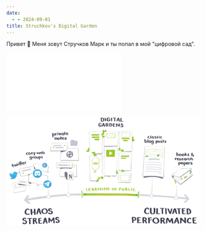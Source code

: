```yaml
---
date:
  - - 2024-09-01
title: Struchkov's Digital Garden
---
```


Привет 👋
Меня зовут Стручков Марк и ты попал в мой "цифровой сад".

![](draw/index%202024-09-01%2019.39.26.excalidraw.md)

![](files/Pasted%20image%2020240901192351.png)